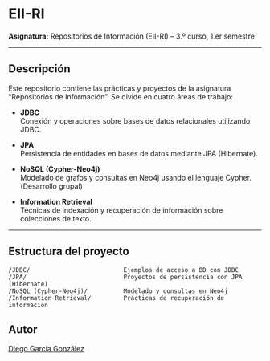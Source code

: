 # EII-RI

**Asignatura:** Repositorios de Información (EII-RI) – 3.º curso, 1.er semestre

---

## Descripción

Este repositorio contiene las prácticas y proyectos de la asignatura “Repositorios de Información”. Se divide en cuatro áreas de trabajo:

- **JDBC**  
  Conexión y operaciones sobre bases de datos relacionales utilizando JDBC.

- **JPA**  
  Persistencia de entidades en bases de datos mediante JPA (Hibernate).

- **NoSQL (Cypher-Neo4j)**  
  Modelado de grafos y consultas en Neo4j usando el lenguaje Cypher.
  (Desarrollo grupal)

- **Information Retrieval**  
  Técnicas de indexación y recuperación de información sobre colecciones de texto.

---

## Estructura del proyecto

```text
/JDBC/                          Ejemplos de acceso a BD con JDBC
/JPA/                           Proyectos de persistencia con JPA (Hibernate)
/NoSQL (Cypher-Neo4j)/          Modelado y consultas en Neo4j
/Information Retrieval/         Prácticas de recuperación de información
```

## Autor
[Diego García González](https://github.com/DiegoLangreo7)

